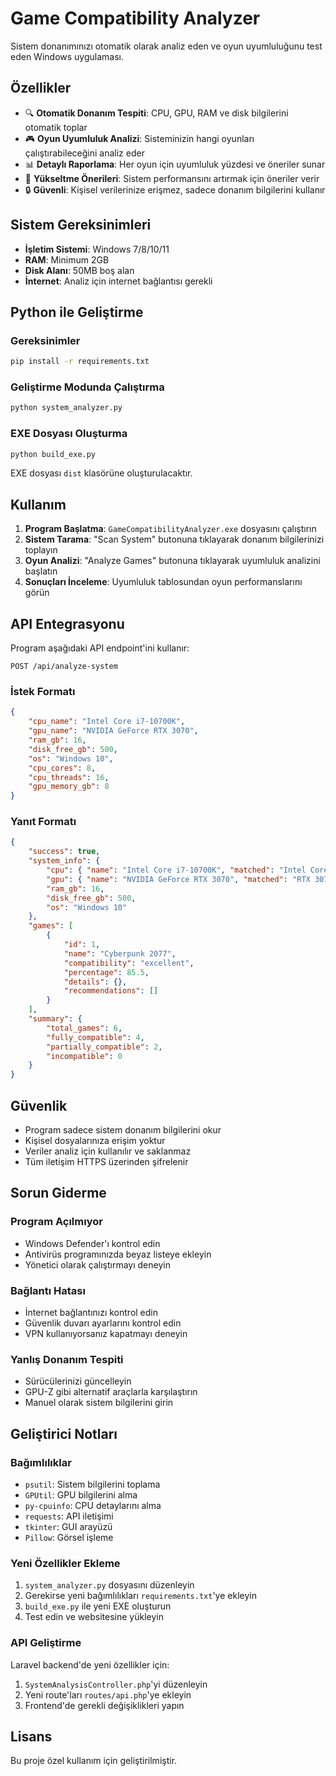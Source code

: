 # Game Compatibility Analyzer

Sistem donanımınızı otomatik olarak analiz eden ve oyun uyumluluğunu test eden Windows uygulaması.

## Özellikler

- 🔍 **Otomatik Donanım Tespiti**: CPU, GPU, RAM ve disk bilgilerini otomatik toplar
- 🎮 **Oyun Uyumluluk Analizi**: Sisteminizin hangi oyunları çalıştırabileceğini analiz eder
- 📊 **Detaylı Raporlama**: Her oyun için uyumluluk yüzdesi ve öneriler sunar
- 🚀 **Yükseltme Önerileri**: Sistem performansını artırmak için öneriler verir
- 🔒 **Güvenli**: Kişisel verilerinize erişmez, sadece donanım bilgilerini kullanır

## Sistem Gereksinimleri

- **İşletim Sistemi**: Windows 7/8/10/11
- **RAM**: Minimum 2GB
- **Disk Alanı**: 50MB boş alan
- **İnternet**: Analiz için internet bağlantısı gerekli

## Python ile Geliştirme

### Gereksinimler

```bash
pip install -r requirements.txt
```

### Geliştirme Modunda Çalıştırma

```bash
python system_analyzer.py
```

### EXE Dosyası Oluşturma

```bash
python build_exe.py
```

EXE dosyası `dist` klasörüne oluşturulacaktır.

## Kullanım

1. **Program Başlatma**: `GameCompatibilityAnalyzer.exe` dosyasını çalıştırın
2. **Sistem Tarama**: "Scan System" butonuna tıklayarak donanım bilgilerinizi toplayın
3. **Oyun Analizi**: "Analyze Games" butonuna tıklayarak uyumluluk analizini başlatın
4. **Sonuçları İnceleme**: Uyumluluk tablosundan oyun performanslarını görün

## API Entegrasyonu

Program aşağıdaki API endpoint'ini kullanır:

```
POST /api/analyze-system
```

### İstek Formatı

```json
{
    "cpu_name": "Intel Core i7-10700K",
    "gpu_name": "NVIDIA GeForce RTX 3070",
    "ram_gb": 16,
    "disk_free_gb": 500,
    "os": "Windows 10",
    "cpu_cores": 8,
    "cpu_threads": 16,
    "gpu_memory_gb": 8
}
```

### Yanıt Formatı

```json
{
    "success": true,
    "system_info": {
        "cpu": { "name": "Intel Core i7-10700K", "matched": "Intel Core i7-10700K" },
        "gpu": { "name": "NVIDIA GeForce RTX 3070", "matched": "RTX 3070" },
        "ram_gb": 16,
        "disk_free_gb": 500,
        "os": "Windows 10"
    },
    "games": [
        {
            "id": 1,
            "name": "Cyberpunk 2077",
            "compatibility": "excellent",
            "percentage": 85.5,
            "details": {},
            "recommendations": []
        }
    ],
    "summary": {
        "total_games": 6,
        "fully_compatible": 4,
        "partially_compatible": 2,
        "incompatible": 0
    }
}
```

## Güvenlik

- Program sadece sistem donanım bilgilerini okur
- Kişisel dosyalarınıza erişim yoktur
- Veriler analiz için kullanılır ve saklanmaz
- Tüm iletişim HTTPS üzerinden şifrelenir

## Sorun Giderme

### Program Açılmıyor
- Windows Defender'ı kontrol edin
- Antivirüs programınızda beyaz listeye ekleyin
- Yönetici olarak çalıştırmayı deneyin

### Bağlantı Hatası
- İnternet bağlantınızı kontrol edin
- Güvenlik duvarı ayarlarını kontrol edin
- VPN kullanıyorsanız kapatmayı deneyin

### Yanlış Donanım Tespiti
- Sürücülerinizi güncelleyin
- GPU-Z gibi alternatif araçlarla karşılaştırın
- Manuel olarak sistem bilgilerini girin

## Geliştirici Notları

### Bağımlılıklar

- `psutil`: Sistem bilgilerini toplama
- `GPUtil`: GPU bilgilerini alma
- `py-cpuinfo`: CPU detaylarını alma
- `requests`: API iletişimi
- `tkinter`: GUI arayüzü
- `Pillow`: Görsel işleme

### Yeni Özellikler Ekleme

1. `system_analyzer.py` dosyasını düzenleyin
2. Gerekirse yeni bağımlılıkları `requirements.txt`'ye ekleyin
3. `build_exe.py` ile yeni EXE oluşturun
4. Test edin ve websitesine yükleyin

### API Geliştirme

Laravel backend'de yeni özellikler için:

1. `SystemAnalysisController.php`'yi düzenleyin
2. Yeni route'ları `routes/api.php`'ye ekleyin
3. Frontend'de gerekli değişiklikleri yapın

## Lisans

Bu proje özel kullanım için geliştirilmiştir. 
